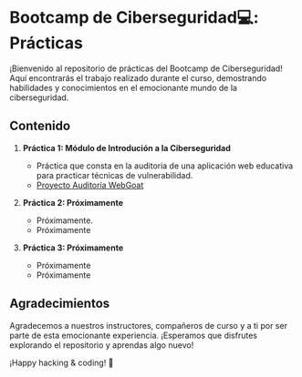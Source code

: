 # Bootcamp de Ciberseguridad💻: Prácticas

¡Bienvenido al repositorio de prácticas del Bootcamp de Ciberseguridad! Aquí encontrarás el trabajo realizado durante el curso, demostrando habilidades y conocimientos en el emocionante mundo de la ciberseguridad.

## Contenido

1. **Práctica 1: Módulo de Introdución a la Ciberseguridad**
   - Práctica que consta en la auditoria de una aplicación web educativa para practicar técnicas de vulnerabilidad.
   - [Proyecto Auditoría WebGoat](https://github.com/Kreitos13/keepCodingCyberVII/blob/main/M%C3%B3dulo%20de%20introducci%C3%B3n%20a%20la%20Ciberseguridad-Alex%20Coman.pdf)

2. **Práctica 2: Próximamente**
   - Próximamente.
   - Próximamente

3. **Práctica 3: Próximamente**
   - Próximamente
   - Próximamente

## Agradecimientos

Agradecemos a nuestros instructores, compañeros de curso y a ti por ser parte de esta emocionante experiencia. ¡Esperamos que disfrutes explorando el repositorio y aprendas algo nuevo!

¡Happy hacking & coding! 🚀 
